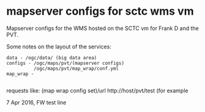 # mapserver configs for sctc wms vm
Mapserver configs for the WMS hosted on the SCTC vm for Frank D and the PVT. 

Some notes on the layout of the services:
```
data - /ogc/data/ (big data area)    
configs - /ogc/maps/pvt/(mapserver configs)
          /ogc/maps/pvt/map_wrap/conf.yml
map_wrap - 
   
```
requests like:
(map wrap config set)/url
http://host/pvt/test (for example

7 Apr 2016, FW test line
